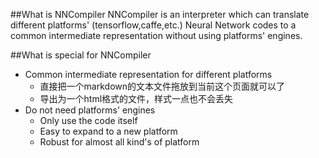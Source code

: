 
##What is NNCompiler
NNCompiler is an interpreter which can translate different platforms' (tensorflow,caffe,etc.) Neural Network codes to a common intermediate representation 
without using platforms' engines. 


##What is special for NNCompiler

* Common intermediate representation for different platforms
    *  直接把一个markdown的文本文件拖放到当前这个页面就可以了
    *  导出为一个html格式的文件，样式一点也不会丢失
* Do not need platforms' engines
    * Only use the code itself
    * Easy to expand to a new platform
    * Robust for almost all kind's of platform

